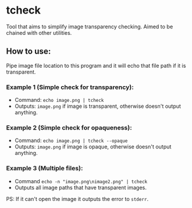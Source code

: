 # tcheck
Tool that aims to simplify image transparency checking. Aimed to be chained with other utilities.

## How to use:
Pipe image file location to this program and it will echo that file path if it is transparent.

### Example 1 (Simple check for transparency):
* Command: `echo image.png | tcheck`
* Outputs: `image.png` if image is transparent, otherwise doesn't output anything.

### Example 2 (Simple check for opaqueness):
* Command: `echo image.png | tcheck --opaque`
* Outputs: `image.png` if image is opaque, otherwise doesn't output anything.

### Example 3 (Multiple files):
* Command `echo -n "image.png\nimage2.png" | tcheck`
* Outputs all image paths that have transparent images.

PS: If it can't open the image it outputs the error to `stderr`.
